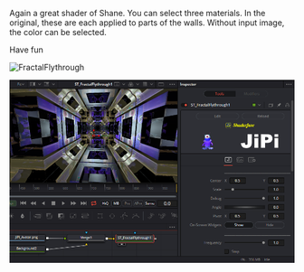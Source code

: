

<!-- +++ DO NOT REMOVE THIS COMMENT +++ DO NOT ADD OR EDIT ANY TEXT BEFORE THIS LINE +++ IT WOULD BE A REALLY BAD IDEA +++ -->

Again a great shader of Shane. You can select three materials. In the original, these are each applied to parts of the walls. Without input image, the color can be selected.

Have fun

![FractalFlythrough](https://user-images.githubusercontent.com/78935215/132952674-a03a41f7-5c7d-4baa-bb44-99208289dc43.gif)


[![Fractal Flythrough](FractalFlythrough_screenshot.png)](FractalFlythrough.fuse)

<!-- +++ DO NOT REMOVE THIS COMMENT +++ DO NOT EDIT ANY TEXT THAT COMES AFTER THIS LINE +++ TRUST ME: JUST DON'T DO IT +++ -->

